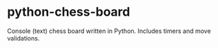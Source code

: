 python-chess-board
==================

Console (text) chess board written in Python. Includes timers and move validations.

